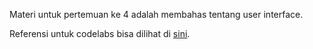 Materi untuk pertemuan ke 4 adalah membahas tentang user interface.

Referensi untuk codelabs bisa dilihat di [sini](https://codelabs.developers.google.com/codelabs/android-training-layout-editor-part-a/index.html?index=..%2F..android-training#0).
